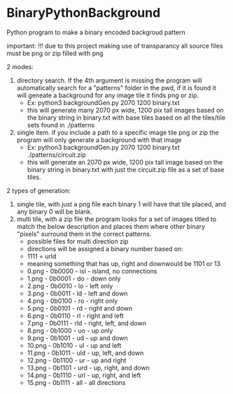 # BinaryPythonBackground
 Python program to make a binary encoded backgroud pattern

important: !!! due to this project making use of transparancy all source files must be png or zip filled with png

 2 modes: 
 1. directory search. If the 4th argument is missing the program will automatically search for a "patterns" folder in the pwd, if it is found it will geneate a background for any image tile it finds png or zip. 
    - Ex: python3 backgroundGen.py 2070 1200 binary.txt 
    - this will generate many 2070 px wide, 1200 pix tall images based on the binary string in binary.txt with base tiles based on all the tiles/tile sets found in ./patterns
 2. single item. if you include a path to a specific image tile png or zip the program will only generate a background with that image
    - Ex: python3 backgroundGen.py 2070 1200 binary.txt ./patterns/circuit.zip 
    - this will generate an 2070 px wide, 1200 pix tall image based on the binary string in binary.txt with just the circuit.zip file as a set of base tiles. 

2 types of generation: 
1. single tile, with just a png file each binary 1 will have that tile placed, and any binary 0 will be blank.
2. multi tile, with a zip file the program looks for a set of images titled to match the below description and places them where other binary "pixels" surround them in the correct patterns. 
    - possible files for multi direction zip
    - directions will be assigned a binary number based on:
    - 1111 = urld 
    - meaning something that has up, right and downwould be 1101 or 13
    - 0.png  - 0b0000 - isl - island, no connections
    - 1.png  - 0b0001 - do  - down only 
    - 2.png  - 0b0010 - lo  - left only 
    - 3.png  - 0b0011 - ld  - left and down 
    - 4.png  - 0b0100 - ro  - right only
    - 5.png  - 0b0101 - rd  - right and down
    - 6.png  - 0b0110 - rl  - right and left
    - 7.png  - 0b0111 - rld - right, left, and down 
    - 8.png  - 0b1000 - uo  - up only 
    - 9.png  - 0b1001 - ud  - up and down
    - 10.png - 0b1010 - ul  - up and left 
    - 11.png - 0b1011 - uld - up, left, and down
    - 12.png - 0b1100 - ur  - up and right 
    - 13.png - 0b1101 - urd - up, right, and down
    - 14.png - 0b1110 - url - up, right, and left
    - 15.png - 0b1111 - all - all directions 
